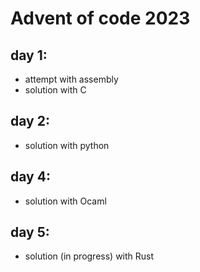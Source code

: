 # Advent of code 2023

## day 1:
- attempt with assembly
- solution with C

## day 2:
- solution with python

## day 4:
- solution with Ocaml

## day 5:
- solution (in progress) with Rust
